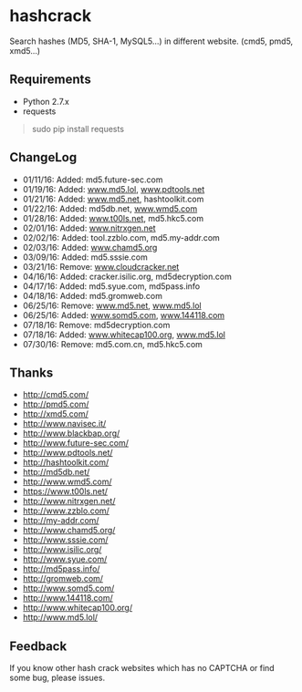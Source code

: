 # hashcrack
Search hashes (MD5, SHA-1, MySQL5...) in different website. (cmd5, pmd5, xmd5...)
## Requirements
* Python 2.7.x
* requests

>sudo pip install requests

## ChangeLog
* 01/11/16: Added: md5.future-sec.com
* 01/19/16: Added: www.md5.lol, www.pdtools.net
* 01/21/16: Added: www.md5.net, hashtoolkit.com
* 01/22/16: Added: md5db.net, www.wmd5.com
* 01/28/16: Added: www.t00ls.net, md5.hkc5.com
* 02/01/16: Added: www.nitrxgen.net
* 02/02/16: Added: tool.zzblo.com, md5.my-addr.com
* 02/03/16: Added: www.chamd5.org
* 03/09/16: Added: md5.sssie.com
* 03/21/16: Remove: www.cloudcracker.net
* 04/16/16: Added: cracker.isilic.org, md5decryption.com
* 04/17/16: Added: md5.syue.com, md5pass.info
* 04/18/16: Added: md5.gromweb.com
* 06/25/16: Remove: www.md5.net, www.md5.lol
* 06/25/16: Added: www.somd5.com, www.144118.com
* 07/18/16: Remove: md5decryption.com
* 07/18/16: Added: www.whitecap100.org, www.md5.lol
* 07/30/16: Remove: md5.com.cn, md5.hkc5.com


## Thanks
* http://cmd5.com/
* http://pmd5.com/
* http://xmd5.com/
* http://www.navisec.it/
* http://www.blackbap.org/
* http://www.future-sec.com/
* http://www.pdtools.net/
* http://hashtoolkit.com/
* http://md5db.net/
* http://www.wmd5.com/
* https://www.t00ls.net/
* http://www.nitrxgen.net/
* http://www.zzblo.com/
* http://my-addr.com/
* http://www.chamd5.org/
* http://www.sssie.com/
* http://www.isilic.org/
* http://www.syue.com/
* http://md5pass.info/
* http://gromweb.com/
* http://www.somd5.com/
* http://www.144118.com/
* http://www.whitecap100.org/
* http://www.md5.lol/

## Feedback
If you know other hash crack websites which has no CAPTCHA or find some bug, please issues.
